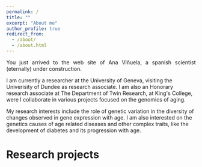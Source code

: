 ```yaml
---
permalink: /
title: ""
excerpt: "About me"
author_profile: true
redirect_from: 
  - /about/
  - /about.html
---
```


<p style='text-align: justify;'>
You just arrived to the web site of Ana Viñuela, a spanish scientist (eternally) under construction.

I am currently a researcher at the University of Geneva, visiting the Univerisity of Dundee as research associate. I am also an Honorary research associate at The Department of Twin Research, at King's College, were I collaborate in various projects focused on the genomics of aging.

My research interests include the role of genetic variation in the diversity of changes observed in gene expression with age. I am also interested on the genetics causes of age related diseases and other complex traits, like the development of diabetes and its progression with age.
</p>

Research projects 
======

